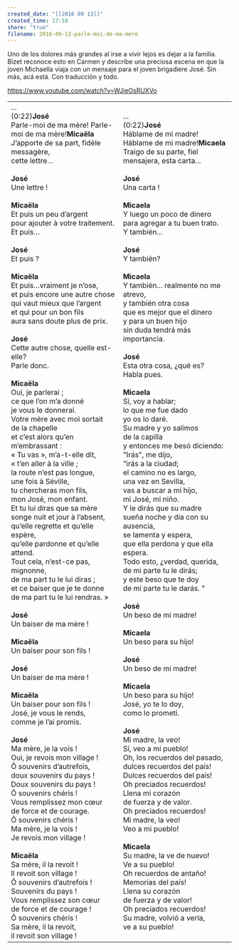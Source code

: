 ```yaml
---
created_date: "[[2016 09 13]]"
created_time: 17:10
share: "true"
filename: 2016-09-13-parle-moi-de-ma-mere
---
```

Uno de los dolores más grandes al irse a vivir lejos es dejar a la familia. Bizet reconoce esto en Carmen y describe una preciosa escena en que la joven Michaella viaja con un mensaje para el joven brigadiere José. Sin más, acá está. Con traducción y todo.

https://www.youtube.com/watch?v=WJieOsRUXVo

|                                                                                                                                                                                                                                                                                                                                                                                                                                                                                                                                                                                                                                                                                                                                                                                                                                                                                                                                                                                                                                                                                                                                                                                                                                                                                                                                                                                                                                                                                                                                                                                                                                                                                                                                                                                                                                                                                                                                                                                                                                                                                                                                                                         |                                                                                                                                                                                                                                                                                                                                                                                                                                                                                                                                                                                                                                                                                                                                                                                                                                                                                                                                                                                                                                                                                                                                                                                                                                                                                                                                                                                                                                                                                                                                                                                                                                                                                                                                                                                                                                                                                                                                                                                              |
| ----------------------------------------------------------------------------------------------------------------------------------------------------------------------------------------------------------------------------------------------------------------------------------------------------------------------------------------------------------------------------------------------------------------------------------------------------------------------------------------------------------------------------------------------------------------------------------------------------------------------------------------------------------------------------------------------------------------------------------------------------------------------------------------------------------------------------------------------------------------------------------------------------------------------------------------------------------------------------------------------------------------------------------------------------------------------------------------------------------------------------------------------------------------------------------------------------------------------------------------------------------------------------------------------------------------------------------------------------------------------------------------------------------------------------------------------------------------------------------------------------------------------------------------------------------------------------------------------------------------------------------------------------------------------------------------------------------------------------------------------------------------------------------------------------------------------------------------------------------------------------------------------------------------------------------------------------------------------------------------------------------------------------------------------------------------------------------------------------------------------------------------------------------------------- | -------------------------------------------------------------------------------------------------------------------------------------------------------------------------------------------------------------------------------------------------------------------------------------------------------------------------------------------------------------------------------------------------------------------------------------------------------------------------------------------------------------------------------------------------------------------------------------------------------------------------------------------------------------------------------------------------------------------------------------------------------------------------------------------------------------------------------------------------------------------------------------------------------------------------------------------------------------------------------------------------------------------------------------------------------------------------------------------------------------------------------------------------------------------------------------------------------------------------------------------------------------------------------------------------------------------------------------------------------------------------------------------------------------------------------------------------------------------------------------------------------------------------------------------------------------------------------------------------------------------------------------------------------------------------------------------------------------------------------------------------------------------------------------------------------------------------------------------------------------------------------------------------------------------------------------------------------------------------------------------- |
| ...  <br>(0:22)**José**  <br>Parle-moi de ma mère! Parle-moi de ma mère!**Micaëla**  <br>J’apporte de sa part, fidèle messagère,  <br>cette lettre…<br><br>**José**  <br>Une lettre !<br><br>**Micaëla**  <br>Et puis un peu d’argent  <br>pour ajouter à votre traitement.  <br>Et puis…<br><br>**José**  <br>Et puis ?<br><br>**Micaëla**  <br>Et puis…vraiment je n’ose,  <br>et puis encore une autre chose  <br>qui vaut mieux que l’argent  <br>et qui pour un bon fils  <br>aura sans doute plus de prix.<br><br>**José**  <br>Cette autre chose, quelle est-elle?  <br>Parle donc.<br><br>**Micaëla**  <br>Oui, je parlerai ;  <br>ce que l’on m’a donné  <br>je vous le donnerai.  <br>Votre mère avec moi sortait  <br>de la chapelle  <br>et c’est alors qu’en m’embrassant :  <br>« Tu vas », m’a-t-elle dit,  <br>« t’en aller à la ville ;  <br>la route n’est pas longue,  <br>une fois à Séville,  <br>tu chercheras mon fils,  <br>mon José, mon enfant.  <br>Et tu lui diras que sa mère  <br>songe nuit et jour à l’absent,  <br>qu’elle regrette et qu’elle espère,  <br>qu’elle pardonne et qu’elle attend.  <br>Tout cela, n’est-ce pas, mignonne,  <br>de ma part tu le lui diras ;  <br>et ce baiser que je te donne  <br>de ma part tu le lui rendras. »<br><br>**José**  <br>Un baiser de ma mère !<br><br>**Micaëla**  <br>Un baiser pour son fils !<br><br>**José**  <br>Un baiser de ma mère !<br><br>**Micaëla**  <br>Un baiser pour son fils !  <br>José, je vous le rends,  <br>comme je l’ai promis.<br><br>**José**  <br>Ma mère, je la vois !  <br>Oui, je revois mon village !  <br>Ô souvenirs d’autrefois,  <br>doux souvenirs du pays !  <br>Doux souvenirs du pays !  <br>Ô souvenirs chéris !  <br>Vous remplissez mon cœur  <br>de force et de courage.  <br>Ô souvenirs chéris !  <br>Ma mère, je la vois !  <br>Je revois mon village !<br><br>**Micaëla**  <br>Sa mère, il la revoit !  <br>Il revoit son village !  <br>Ô souvenirs d’autrefois !  <br>Souvenirs du pays !  <br>Vous remplissez son cœur  <br>de force et de courage !  <br>Ô souvenirs chéris !  <br>Sa mère, il la revoit,  <br>il revoit son village ! | ...  <br>(0:22)**José**  <br>Háblame de mi madre! Háblame de mi madre!**Micaela**  <br>Traigo de su parte, fiel mensajera, esta carta...<br><br>**José**  <br>Una carta !<br><br>**Micaela**  <br>Y luego un poco de dinero  <br>para agregar a tu buen trato.  <br>Y también…<br><br>**José**  <br>Y también?<br><br>**Micaela**  <br>Y también... realmente no me atrevo,  <br>y también otra cosa  <br>que es mejor que el dinero  <br>y para un buen hijo  <br>sin duda tendrá más importancia.<br><br>**José**  <br>Esta otra cosa, ¿qué es?  <br>Habla pues.<br><br>**Micaela**  <br>Sí, voy a hablar;  <br>lo que me fue dado  <br>yo os lo daré.  <br>Su madre y yo salimos  <br>de la capilla  <br>y entonces me besó diciendo:  <br>"Irás", me dijo,  <br>"irás a la ciudad;  <br>el camino no es largo,  <br>una vez en Sevilla,  <br>vas a buscar a mi hijo,  <br>mi José, mi niño.  <br>Y le dirás que su madre  <br>sueña noche y día con su ausencia,  <br>se lamenta y espera,  <br>que ella perdona y que ella espera.  <br>Todo esto, ¿verdad, querida,  <br>de mi parte tu le dirás;  <br>y este beso que te doy  <br>de mí parte tu le darás. "<br><br>**José**  <br>Un beso de mi madre!<br><br>**Micaela**  <br>Un beso para su hijo!<br><br>**José**  <br>Un beso de mi madre!<br><br>**Micaela**  <br>Un beso para su hijo!  <br>José, yo te lo doy,  <br>como lo prometí.<br><br>**José**  <br>Mi madre, la veo!  <br>Sí, veo a mi pueblo!  <br>Oh, los recuerdos del pasado,  <br>dulces recuerdos del país!  <br>Dulces recuerdos del país!  <br>Oh preciados recuerdos!  <br>Llena mi corazón  <br>de fuerza y de valor.  <br>Oh preciados recuerdos!  <br>Mi madre, la veo!  <br>Veo a mi pueblo!<br><br>**Micaela**  <br>Su madre, la ve de nuevo!  <br>Ve a su pueblo!  <br>Oh recuerdos de antaño!  <br>Memorias del país!  <br>Llena su corazón  <br>de fuerza y de valor!  <br>Oh preciados recuerdos!  <br>Su madre, volvió a verla,  <br>ve a su pueblo! |